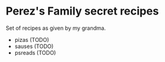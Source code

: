# Perez's Family secret recipes

Set of recipes as given by my grandma.

- pizas (TODO)
- sauses (TODO)
- psreads (TODO)
